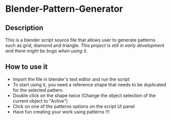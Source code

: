# Blender-Pattern-Generator


## Description
This is a blender script source file that allows user to generate patterns such as grid, diamond and triangle. *This project is still in early development and there might be bugs when using it*.

## How to use it
- Import the file in blender's text editor and run the script
- To start using it, you need a reference shape that needs to be duplicated for the selected pattern.
- Double click on the shape twice (Change the object selection of the current object to "Active")
- Click on one of the patterns options on the script UI panel
- Have fun creating your work using patterns !!!
